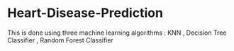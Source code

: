 # Heart-Disease-Prediction
This is done using three machine learning algorithms  : KNN , Decision Tree Classifier , Random Forest Classifier
